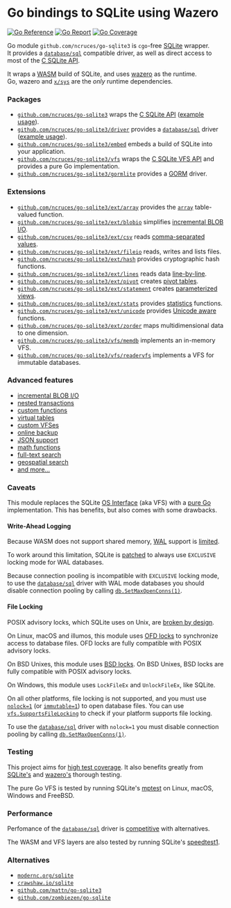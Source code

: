 # Go bindings to SQLite using Wazero

[![Go Reference](https://pkg.go.dev/badge/image)](https://pkg.go.dev/github.com/ncruces/go-sqlite3)
[![Go Report](https://goreportcard.com/badge/github.com/ncruces/go-sqlite3)](https://goreportcard.com/report/github.com/ncruces/go-sqlite3)
[![Go Coverage](https://github.com/ncruces/go-sqlite3/wiki/coverage.svg)](https://github.com/ncruces/go-sqlite3/wiki/Test-coverage-report)

Go module `github.com/ncruces/go-sqlite3` is `cgo`-free [SQLite](https://sqlite.org/) wrapper.\
It provides a [`database/sql`](https://pkg.go.dev/database/sql) compatible driver,
as well as direct access to most of the [C SQLite API](https://sqlite.org/cintro.html).

It wraps a [WASM](https://webassembly.org/) build of SQLite, and uses [wazero](https://wazero.io/) as the runtime.\
Go, wazero and [`x/sys`](https://pkg.go.dev/golang.org/x/sys) are the _only_ runtime dependencies.

### Packages

- [`github.com/ncruces/go-sqlite3`](https://pkg.go.dev/github.com/ncruces/go-sqlite3)
  wraps the [C SQLite API](https://sqlite.org/cintro.html)
  ([example usage](https://pkg.go.dev/github.com/ncruces/go-sqlite3#example-package)).
- [`github.com/ncruces/go-sqlite3/driver`](https://pkg.go.dev/github.com/ncruces/go-sqlite3/driver)
  provides a [`database/sql`](https://pkg.go.dev/database/sql) driver
  ([example usage](https://pkg.go.dev/github.com/ncruces/go-sqlite3/driver#example-package)).
- [`github.com/ncruces/go-sqlite3/embed`](https://pkg.go.dev/github.com/ncruces/go-sqlite3/embed)
  embeds a build of SQLite into your application.
- [`github.com/ncruces/go-sqlite3/vfs`](https://pkg.go.dev/github.com/ncruces/go-sqlite3/vfs)
  wraps the [C SQLite VFS API](https://sqlite.org/vfs.html) and provides a pure Go implementation.
- [`github.com/ncruces/go-sqlite3/gormlite`](https://pkg.go.dev/github.com/ncruces/go-sqlite3/gormlite)
  provides a [GORM](https://gorm.io) driver.

### Extensions

- [`github.com/ncruces/go-sqlite3/ext/array`](https://pkg.go.dev/github.com/ncruces/go-sqlite3/ext/array)
  provides the [`array`](https://sqlite.org/carray.html) table-valued function.
- [`github.com/ncruces/go-sqlite3/ext/blobio`](https://pkg.go.dev/github.com/ncruces/go-sqlite3/ext/blobio)
  simplifies [incremental BLOB I/O](https://sqlite.org/c3ref/blob_open.html).
- [`github.com/ncruces/go-sqlite3/ext/csv`](https://pkg.go.dev/github.com/ncruces/go-sqlite3/ext/csv)
  reads [comma-separated values](https://sqlite.org/csv.html).
- [`github.com/ncruces/go-sqlite3/ext/fileio`](https://pkg.go.dev/github.com/ncruces/go-sqlite3/ext/fileio)
  reads, writes and lists files.
- [`github.com/ncruces/go-sqlite3/ext/hash`](https://pkg.go.dev/github.com/ncruces/go-sqlite3/ext/hash)
  provides cryptographic hash functions.
- [`github.com/ncruces/go-sqlite3/ext/lines`](https://pkg.go.dev/github.com/ncruces/go-sqlite3/ext/lines)
  reads data [line-by-line](https://github.com/asg017/sqlite-lines).
- [`github.com/ncruces/go-sqlite3/ext/pivot`](https://pkg.go.dev/github.com/ncruces/go-sqlite3/ext/pivot)
  creates [pivot tables](https://github.com/jakethaw/pivot_vtab).
- [`github.com/ncruces/go-sqlite3/ext/statement`](https://pkg.go.dev/github.com/ncruces/go-sqlite3/ext/statement)
  creates [parameterized views](https://github.com/0x09/sqlite-statement-vtab).
- [`github.com/ncruces/go-sqlite3/ext/stats`](https://pkg.go.dev/github.com/ncruces/go-sqlite3/ext/stats)
  provides [statistics](https://www.oreilly.com/library/view/sql-in-a/9780596155322/ch04s02.html) functions.
- [`github.com/ncruces/go-sqlite3/ext/unicode`](https://pkg.go.dev/github.com/ncruces/go-sqlite3/ext/unicode)
  provides [Unicode aware](https://sqlite.org/src/dir/ext/icu) functions.
- [`github.com/ncruces/go-sqlite3/ext/zorder`](https://pkg.go.dev/github.com/ncruces/go-sqlite3/ext/zorder)
  maps multidimensional data to one dimension.
- [`github.com/ncruces/go-sqlite3/vfs/memdb`](https://pkg.go.dev/github.com/ncruces/go-sqlite3/vfs/memdb)
  implements an in-memory VFS.
- [`github.com/ncruces/go-sqlite3/vfs/readervfs`](https://pkg.go.dev/github.com/ncruces/go-sqlite3/vfs/readervfs)
  implements a VFS for immutable databases.

### Advanced features

- [incremental BLOB I/O](https://sqlite.org/c3ref/blob_open.html)
- [nested transactions](https://sqlite.org/lang_savepoint.html)
- [custom functions](https://sqlite.org/c3ref/create_function.html)
- [virtual tables](https://sqlite.org/vtab.html)
- [custom VFSes](https://sqlite.org/vfs.html)
- [online backup](https://sqlite.org/backup.html)
- [JSON support](https://sqlite.org/json1.html)
- [math functions](https://sqlite.org/lang_mathfunc.html)
- [full-text search](https://sqlite.org/fts5.html)
- [geospatial search](https://sqlite.org/geopoly.html)
- [and more…](embed/README.md)

### Caveats

This module replaces the SQLite [OS Interface](https://sqlite.org/vfs.html)
(aka VFS) with a [pure Go](vfs/) implementation.
This has benefits, but also comes with some drawbacks.

#### Write-Ahead Logging

Because WASM does not support shared memory,
[WAL](https://sqlite.org/wal.html) support is [limited](https://sqlite.org/wal.html#noshm).

To work around this limitation, SQLite is [patched](sqlite3/locking_mode.patch)
to always use `EXCLUSIVE` locking mode for WAL databases.

Because connection pooling is incompatible with `EXCLUSIVE` locking mode,
to use the [`database/sql`](https://pkg.go.dev/database/sql) driver
with WAL mode databases you should disable connection pooling by calling
[`db.SetMaxOpenConns(1)`](https://pkg.go.dev/database/sql#DB.SetMaxOpenConns).

#### File Locking

POSIX advisory locks, which SQLite uses on Unix, are
[broken by design](https://sqlite.org/src/artifact/2e8b12?ln=1073-1161).

On Linux, macOS and illumos, this module uses
[OFD locks](https://www.gnu.org/software/libc/manual/html_node/Open-File-Description-Locks.html)
to synchronize access to database files.
OFD locks are fully compatible with POSIX advisory locks.

On BSD Unixes, this module uses
[BSD locks](https://man.freebsd.org/cgi/man.cgi?query=flock&sektion=2).
On BSD Unixes, BSD locks are fully compatible with POSIX advisory locks.

On Windows, this module uses `LockFileEx` and `UnlockFileEx`,
like SQLite.

On all other platforms, file locking is not supported, and you must use
[`nolock=1`](https://sqlite.org/uri.html#urinolock)
(or [`immutable=1`](https://sqlite.org/uri.html#uriimmutable))
to open database files.
You can use [`vfs.SupportsFileLocking`](https://pkg.go.dev/github.com/ncruces/go-sqlite3/vfs#SupportsFileLocking)
to check if your platform supports file locking.

To use the [`database/sql`](https://pkg.go.dev/database/sql) driver
with `nolock=1` you must disable connection pooling by calling
[`db.SetMaxOpenConns(1)`](https://pkg.go.dev/database/sql#DB.SetMaxOpenConns).

### Testing

This project aims for [high test coverage](https://github.com/ncruces/go-sqlite3/wiki/Test-coverage-report).
It also benefits greatly from [SQLite's](https://sqlite.org/testing.html) and
[wazero's](https://tetrate.io/blog/introducing-wazero-from-tetrate/#:~:text=Rock%2Dsolid%20test%20approach) thorough testing.

The pure Go VFS is tested by running SQLite's
[mptest](https://github.com/sqlite/sqlite/blob/master/mptest/mptest.c)
on Linux, macOS, Windows and FreeBSD.

### Performance

Perfomance of the [`database/sql`](https://pkg.go.dev/database/sql) driver is
[competitive](https://github.com/cvilsmeier/go-sqlite-bench) with alternatives.

The WASM and VFS layers are also tested by running SQLite's
[speedtest1](https://github.com/sqlite/sqlite/blob/master/test/speedtest1.c).

### Alternatives

- [`modernc.org/sqlite`](https://pkg.go.dev/modernc.org/sqlite)
- [`crawshaw.io/sqlite`](https://pkg.go.dev/crawshaw.io/sqlite)
- [`github.com/mattn/go-sqlite3`](https://pkg.go.dev/github.com/mattn/go-sqlite3)
- [`github.com/zombiezen/go-sqlite`](https://pkg.go.dev/github.com/zombiezen/go-sqlite)
